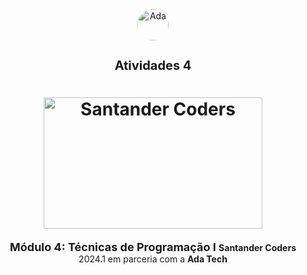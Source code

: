 <div align="center">
  <img alt="Ada" style="border-radius: 50%; width: 50px;" src="Fotos/Ada.png">
  <h1 style="font-size: 20px;"><b>Atividades 4</b></h1>
</div>

<h1 align="center">
  <img alt="Santander Coders" src="https://ada-strapi-production.s3.sa-east-1.amazonaws.com/Thumb_Meta_20_f25502065b.png" width="350" height="210">
</h1>

<div align="center">
<b><span style="font-size: 18px;">Módulo 4: Técnicas de Programação I
</span></b><b>Santander Coders</b> 2024.1 em parceria com a <b>Ada Tech</b>
</div>
